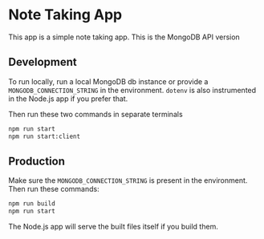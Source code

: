 # Note Taking App

This app is a simple note taking app. This is the MongoDB API version

## Development

To run locally, run a local MongoDB db instance or provide a `MONGODB_CONNECTION_STRING` in the environment. `dotenv` is also instrumented in the Node.js app if you prefer that.

Then run these two commands in separate terminals

```bash
npm run start
npm run start:client
```

## Production

Make sure the `MONGODB_CONNECTION_STRING` is present in the environment. Then run these commands:

```bash
npm run build
npm run start
```

The Node.js app will serve the built files itself if you build them.
